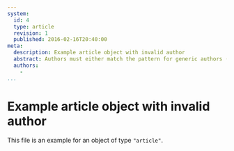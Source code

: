 ```yaml
---
system:
  id: 4
  type: article
  revision: 1
  published: 2016-02-16T20:40:00
meta:
  description: Example article object with invalid author
  abstract: Authors must either match the pattern for generic authors (Name <postbox@email.com>) or be an apparat URL
  authors:
    -
...
```

# Example article object with invalid author

This file is an example for an object of type `"article"`.
